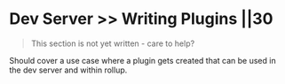 # Dev Server >> Writing Plugins ||30

> This section is not yet written - care to help?

Should cover a use case where a plugin gets created that can be used in the dev server and within rollup.
